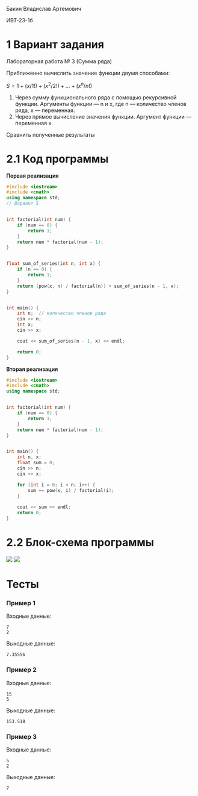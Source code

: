 Бакин Владислав Артемович

ИВТ-23-1б

# 1 Вариант задания

Лабораторная работа № 3 (Сумма ряда)

Приближенно вычислить значение функции двумя способами:

$S=1+(x/1!)+(x^2/2!)+...+(x^n/n!)$

1) Через сумму функционального ряда с помощью рекурсивной функции. Аргументы функции — n и x, где n — количество членов ряда, x — переменная. 
2) Через прямое вычисление значения функции. Аргумент функции — переменная x.

Сравнить полученные результаты

# 2.1 Код программы

**Первая реализация**

```cpp
#include <iostream>
#include <cmath>
using namespace std;
// Вариант 5


int factorial(int num) {
    if (num == 0) {
        return 1;
    }
    return num * factorial(num - 1);
}


float sum_of_series(int n, int x) {
    if (n == 0) {
        return 1;
    }
    return (pow(x, n) / factorial(n)) + sum_of_series(n - 1, x);
}


int main() {
    int n;  // количество членов ряда
    cin >> n;
    int x;
    cin >> x;

    cout << sum_of_series(n - 1, x) << endl;

    return 0;
}   
```

**Вторая реализация**

```cpp
#include <iostream>
#include <cmath>
using namespace std;


int factorial(int num) {
    if (num == 0) {
        return 1;
    }
    return num * factorial(num - 1);
}


int main() {
    int n, x;
    float sum = 0;
    cin >> n;
    cin >> x;

    for (int i = 0; i < n; i++) {
        sum += pow(x, i) / factorial(i);
    }
    
    cout << sum << endl;
    return 0;
}
```

# 2.2 Блок-схема программы

<image src="sum_of_series1.png">

<image src="sum_of_series2.png">

# Тесты

### Пример 1

Входные данные:

```
7
2
```

Выходные данные:

```
7.35556
```

### Пример 2

Входные данные:

```
15
5
```

Выходные данные:

```
153.518
```

### Пример 3

Входные данные:

```
5
2
```

Выходные данные:

```
7
```